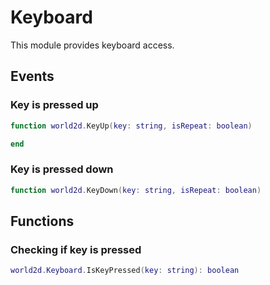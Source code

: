 # Keyboard
This module provides keyboard access.

## Events

### Key is pressed up
```lua
function world2d.KeyUp(key: string, isRepeat: boolean)

end
```

### Key is pressed down
```lua
function world2d.KeyDown(key: string, isRepeat: boolean)

```

## Functions

### Checking if key is pressed
```lua
world2d.Keyboard.IsKeyPressed(key: string): boolean
```